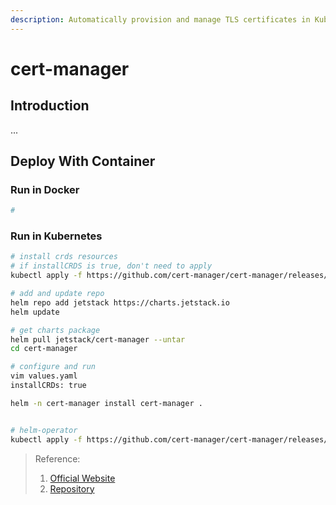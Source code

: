 ```yaml
---
description: Automatically provision and manage TLS certificates in Kubernetes
---
```


# cert-manager

## Introduction
...


## Deploy With Container

### Run in Docker
```bash
# 
```

### Run in Kubernetes
```bash
# install crds resources
# if installCRDS is true, don't need to apply
kubectl apply -f https://github.com/cert-manager/cert-manager/releases/download/v1.12.1/cert-manager.crds.yaml

# add and update repo
helm repo add jetstack https://charts.jetstack.io
helm update

# get charts package
helm pull jetstack/cert-manager --untar  
cd cert-manager

# configure and run
vim values.yaml
installCRDs: true

helm -n cert-manager install cert-manager .


# helm-operator
kubectl apply -f https://github.com/cert-manager/cert-manager/releases/download/v1.12.0/cert-manager.yaml
```



> Reference:
> 1. [Official Website](https://cert-manager.io/)
> 2. [Repository](https://github.com/cert-manager/cert-manager)
